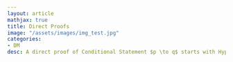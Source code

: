 ```yaml
---
layout: article
mathjax: true
title: Direct Proofs
image: "/assets/images/img_test.jpg"
categories:
- DM
desc: A direct proof of Conditional Statement $p \to q$ starts with Hypothesis that $p$ is true, after that Rules of Inference are applied to reach Conclusion that $q$ is also true.
































































































































































































































































































































































 
imagealt: 
---
```


A direct proof of [Conditional Statement]({% post_url 2020-01-15-conditional-statement %}) $p \to q$ starts with [[Hypothesis]] that $p$ is true, after that [Rules of Inference]({% post_url 2020-09-23-rules-of-inference %}) are applied to reach [[Conclusion]] that $q$ is also true.
































































































































































































































































































































































